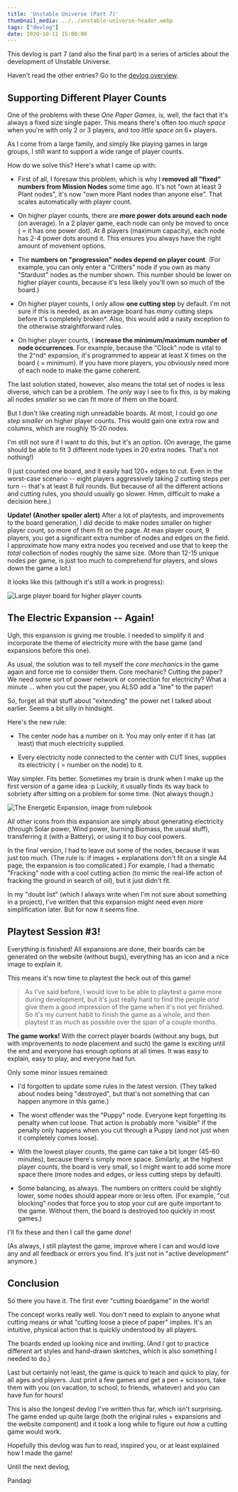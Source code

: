 ```yaml
---
title: 'Unstable Universe (Part 7)'
thumbnail_media: ../../unstable-universe-header.webp
tags: ["devlog"]
date: 2020-10-11 15:00:00
---
```


This devlog is part 7 (and also the final part) in a series of articles about the development of Unstable Universe.

Haven't read the other entries? Go to the [devlog overview](../).

Supporting Different Player Counts
----------------------------------

One of the problems with these *One Paper Games*, is, well, the fact
that it's always a fixed size single paper. This means there's often
*too much space* when you're with only 2 or 3 players, and *too little
space* on 6+ players.

As I come from a large family, and simply like playing games in large
groups, I still want to support a wide range of player counts.

How do we solve this? Here's what I came up with:

-   First of all, I foresaw this problem, which is why I **removed all
    "fixed" numbers from Mission Nodes** some time ago. It's not "own at
    least 3 Plant nodes", it's now "own more Plant nodes than anyone
    else". That scales automatically with player count.

-   On higher player counts, there are ***more* power dots around each
    node** (on average). In a 2 player game, each node can only be moved
    to once ( = it has one power dot). At 8 players (maximum capacity),
    each node has 2-4 power dots around it. This ensures you always have
    the right amount of movement options.

-   The **numbers on "progression" nodes depend on player count**. (For
    example, you can only enter a "Critters" node if you own as many
    "Stardust" nodes as the number shown. This number should be lower on
    higher player counts, because it's less likely you'll own so much of
    the board.)

-   On higher player counts, I only allow **one cutting step** by
    default. I'm not sure if this is needed, as an average board has
    *many* cutting steps before it's completely broken\*. Also, this
    would add a nasty exception to the otherwise straightforward rules.

-   On higher player counts, I **increase the minimum/maximum number of
    node occurrences**. For example, because the "Clock" node is vital
    to the 2^nd^ expansion, it's programmed to appear at least X times
    on the board ( = minimum). If you have more players, you obviously
    need more of each node to make the game coherent.

The last solution stated, however, also means the total set of nodes is
less diverse, which can be a problem. The *only* way I see to fix this,
is by making all nodes *smaller* so we can fit more of them on the
board.

But I don't like creating nigh unreadable boards. At most, I could go
*one step smaller* on higher player counts. This would gain one extra
row and columns, which are roughly 15-20 nodes.

I'm still not sure if I want to do this, but it's an option. (On
average, the game should be able to fit 3 different node types in 20
extra nodes. That's not nothing!)

(I just counted one board, and it easily had 120+ edges to cut. Even
in the worst-case scenario -- eight players aggressively taking 2
cutting steps per turn -- that's at least 8 full rounds. But because of
all the different actions and cutting rules, you should usually go
slower. Hmm, difficult to make a decision here.)

**Update! (Another spoiler alert)** After a lot of playtests, and improvements to the board generation, I _did_ decide to make nodes smaller on higher player count, so more of them fit on the page. At max player count, 9 players, you get a significant extra number of nodes and edges on the field. I approximate how many extra nodes you received and use that to keep the _total_ collection of nodes roughly the same size. (More than 12-15 unique nodes per game, is just too much to comprehend for players, and slows down the game a lot.) 

It looks like this (although it's still a work in progress):

![Large player board for higher player counts](uu-tech-16.webp)

The Electric Expansion -- Again!
--------------------------------

Ugh, this expansion is giving me trouble. I needed to simplify it and
incorporate the theme of electricity more with the base game (and
expansions before this one).

As usual, the solution was to tell myself the *core mechanics* in the
game again and force me to consider them. Core mechanic? Cutting the
paper? We need some sort of power network or connection for electricity?
What a minute ... when you cut the paper, you ALSO add a "line" to the
paper!

So, forget all that stuff about "extending" the power net I talked about
earlier. Seems a bit silly in hindsight.

Here's the new rule:

-   The center node has a number on it. You may only enter if it has (at
    least) that much electricity supplied.

-   Every electricity node connected to the center with CUT lines,
    supplies its electricity ( = number on the node) to it.

Way simpler. Fits better. Sometimes my brain is drunk when I make up the
first version of a game idea :p Luckily, it usually finds its way back
to sobriety after sitting on a problem for some time. (Not always
though.)

![The Energetic Expansion, image from rulebook](uu-tech-17.webp)

All other icons from this expansion are simply about generating
electricity (through Solar power, Wind power, burning Biomass, the usual
stuff), transferring it (with a Battery), or using it to buy cool
powers.

In the final version, I had to leave out some of the nodes, because it
was just too much. (The rule is: if images + explanations don't fit on a
single A4 page, the expansion is too complicated.) For example, I had a
thematic "Fracking" node with a cool cutting action (to mimic the
real-life action of fracking the ground in search of oil), but it just
didn't fit.

In my "doubt list" (which I always write when I'm not sure about
something in a project), I've written that this expansion might need
even more simplification later. But for now it seems fine.

Playtest Session \#3!
---------------------

Everything is finished! All expansions are done, their boards can be
generated on the website (without bugs), everything has an icon and a
nice image to explain it.

This means it's now time to playtest the heck out of this game!

> As I've said before, I would love to be able to playtest a game more
> during development, but it's just really hard to find the people *and*
> give them a good impression of the game when it's not yet finished. So
> it's my current habit to finish the game as a whole, and then playtest
> it as much as possible over the span of a couple months.

**The game works!** With the correct player boards (without any bugs,
but with improvements to node placement and such) the game is exciting
until the end and everyone has enough options at all times. It was easy
to explain, easy to play, and everyone had fun.

Only some minor issues remained:

-   I'd forgotten to update some rules in the latest version. (They
    talked about nodes being "destroyed", but that's not something that
    can happen anymore in this game.)

-   The worst offender was the "Puppy" node. Everyone kept forgetting
    its penalty when cut loose. That action is probably more "visible"
    if the penalty only happens when you cut through a Puppy (and not
    just when it completely comes loose).

-   With the lowest player counts, the game can take a bit longer (45-60
    minutes), because there's simply more space. Similarly, at the
    highest player counts, the board is very small, so I might want to
    add some more space there (more nodes and edges, or less cutting
    steps by default).

-   Some balancing, as always. The numbers on critters could be slightly
    lower, some nodes should appear more or less often. (For example,
    "cut blocking" nodes that force you to stop your cut are quite
    important to the game. Without them, the board is destroyed too
    quickly in most games.)

I'll fix these and then I call the game *done*!

(As always, I still playtest the game, improve where I can and would
love any and all feedback or errors you find. It's just not in "active
development" anymore.)

Conclusion
----------

So there you have it. The first ever "cutting boardgame" in the world!

The concept works really well. You don't need to explain to anyone what
cutting means or what "cutting loose a piece of paper" implies. It's an
intuitive, physical action that is quickly understood by all players.

The boards ended up looking nice and inviting. (And I got to practice
different art styles and hand-drawn sketches, which is also something I
needed to do.)

Last but certainly not least, the game is quick to teach and quick to
play, for all ages and players. Just print a few games and get a pen +
scissors, take them with you (on vacation, to school, to friends,
whatever) and you can have fun for hours!

This is also the longest devlog I've written thus far, which isn't
surprising. The game ended up quite large (both the original rules +
expansions and the website component) and it took a long while to figure
out *how* a cutting game would work.

Hopefully this devlog was fun to read, inspired you, or at least
explained how I made the game!

Until the next devlog,

Pandaqi